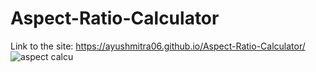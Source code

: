 # Aspect-Ratio-Calculator
Link to the site: https://ayushmitra06.github.io/Aspect-Ratio-Calculator/
![aspect calcu](https://github.com/ayushmitra06/Aspect-Ratio-Calculator/assets/89930295/b93e49de-4f4f-4f8b-8c49-e25af3735f77)
